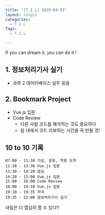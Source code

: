 ```yaml
---
title: "[T.I.L] 2019-04-03"
layout: single
categories:
  - T.I.L
Tags:
  - T.I.L

---
```

If you can dream it, you can do it !    

   
## 1. 정보처리기사 실기  
* 과목 2 데이터베이스 실무 응용    

## 2. Bookmark Project  
* Vue.js 입문  
* Code Review  
  * 다른 사람 코드를 해석하는 것도 중요하다  
  * 팀 내에서 코드 리뷰하는 시간을 꼭 만들 것!  
 

## 10 to 10 기록
```
07:00 - 11:30 기상, 운동, 학원 도착  
11:30 - 13:30 Vue.js 입문  
13:30 - 14:20 점심  
14:20 - 15:00 Vue.js 입문  
15:00 - 18:00 Code Review  
18:00 - 19:10 Vue.js 입문  
19:10 - 19:35 저녁  
19:35 - 22:00 정보처리기사 실기  
```
내일은 더 열심히 할 수 있다!! 